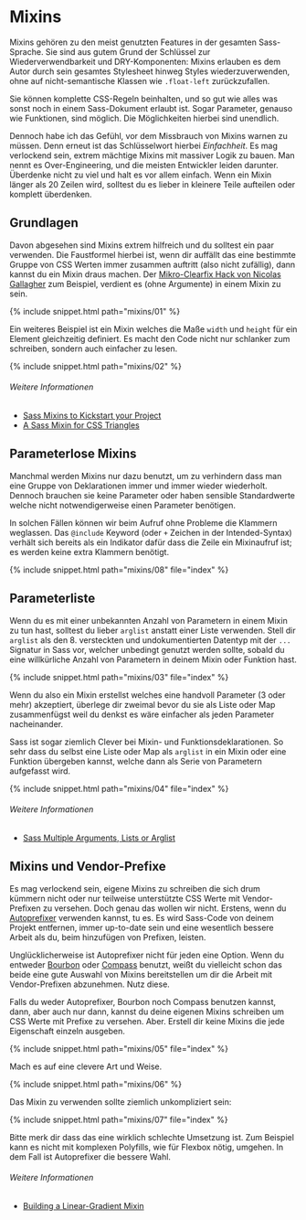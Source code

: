
# Mixins

Mixins gehören zu den meist genutzten Features in der gesamten Sass-Sprache. Sie sind aus gutem Grund der Schlüssel zur Wiederverwendbarkeit und DRY-Komponenten: Mixins erlauben es dem Autor durch sein gesamtes Stylesheet hinweg Styles wiederzuverwenden, ohne auf nicht-semantische Klassen wie `.float-left` zurückzufallen.

Sie können komplette CSS-Regeln beinhalten, und so gut wie alles was sonst noch in einem Sass-Dokument erlaubt ist. Sogar Parameter, genauso wie Funktionen, sind möglich. Die Möglichkeiten hierbei sind unendlich.

Dennoch habe ich das Gefühl, vor dem Missbrauch von Mixins warnen zu müssen. Denn erneut ist das Schlüsselwort hierbei *Einfachheit*. Es mag verlockend sein, extrem mächtige Mixins mit massiver Logik zu bauen. Man nennt es Over-Engineering, und die meisten Entwickler leiden darunter. Überdenke nicht zu viel und halt es vor allem einfach. Wenn ein Mixin länger als 20 Zeilen wird, solltest du es lieber in kleinere Teile aufteilen oder komplett überdenken.

## Grundlagen

Davon abgesehen sind Mixins extrem hilfreich und du solltest ein paar verwenden. Die Faustformel hierbei ist, wenn dir auffällt das eine bestimmte Gruppe von CSS Werten immer zusammen auftritt (also nicht zufällig), dann kannst du ein Mixin draus machen. Der [Mikro-Clearfix Hack von Nicolas Gallagher](http://nicolasgallagher.com/micro-clearfix-hack/) zum Beispiel, verdient es (ohne Argumente) in einem Mixin zu sein.

{% include snippet.html path="mixins/01" %}

Ein weiteres Beispiel ist ein Mixin welches die Maße `width` und `height` für ein Element gleichzeitig definiert. Es macht den Code nicht nur schlanker zum schreiben, sondern auch einfacher zu lesen.

{% include snippet.html path="mixins/02" %}

###### Weitere Informationen

* [Sass Mixins to Kickstart your Project](http://www.sitepoint.com/sass-mixins-kickstart-project/)
* [A Sass Mixin for CSS Triangles](http://www.sitepoint.com/sass-mixin-css-triangles/)

## Parameterlose Mixins

Manchmal werden Mixins nur dazu benutzt, um zu verhindern dass man eine Gruppe von Deklarationen immer und immer wieder wiederholt. Dennoch brauchen sie keine Parameter oder haben sensible Standardwerte welche nicht notwendigerweise einen Parameter benötigen.

In solchen Fällen können wir beim Aufruf ohne Probleme die Klammern weglassen. Das `@include` Keyword (oder `+` Zeichen in der Intended-Syntax) verhält sich bereits als ein Indikator dafür dass die Zeile ein Mixinaufruf ist; es werden keine extra Klammern benötigt.

{% include snippet.html path="mixins/08" file="index" %}

## Parameterliste

Wenn du es mit einer unbekannten Anzahl von Parametern in einem Mixin zu tun hast, solltest du lieber `arglist` anstatt einer Liste verwenden. Stell dir `arglist` als den 8. versteckten und undokumentierten Datentyp mit der `...` Signatur in Sass vor, welcher unbedingt genutzt werden sollte, sobald du eine willkürliche Anzahl von Parametern in deinem Mixin oder Funktion hast.

{% include snippet.html path="mixins/03" file="index" %}

Wenn du also ein Mixin erstellst welches eine handvoll Parameter (3 oder mehr)  akzeptiert, überlege dir zweimal bevor du sie als Liste oder Map zusammenfügst weil du denkst es wäre einfacher als jeden Parameter nacheinander.

Sass ist sogar ziemlich Clever bei Mixin- und Funktionsdeklarationen. So sehr dass du selbst eine Liste oder Map als `arglist` in ein Mixin oder eine Funktion übergeben kannst, welche dann als Serie von Parametern aufgefasst wird.

{% include snippet.html path="mixins/04" file="index" %}

###### Weitere Informationen

* [Sass Multiple Arguments, Lists or Arglist](http://www.sitepoint.com/sass-multiple-arguments-lists-or-arglist/)

## Mixins und Vendor-Prefixe

Es mag verlockend sein, eigene Mixins zu schreiben die sich drum kümmern nicht oder nur teilweise unterstützte CSS Werte mit Vendor-Prefixen zu versehen. Doch genau das wollen wir nicht. Erstens, wenn du [Autoprefixer](https://github.com/postcss/autoprefixer) verwenden kannst, tu es. Es wird Sass-Code von deinem Projekt entfernen, immer up-to-date sein und eine wesentlich bessere Arbeit als du, beim hinzufügen von Prefixen, leisten.

Unglücklicherweise ist Autoprefixer nicht für jeden eine Option. Wenn du entweder [Bourbon](http://bourbon.io/) oder [Compass](http://compass-style.org/) benutzt, weißt du vielleicht schon das beide eine gute Auswahl von Mixins bereitstellen um dir die Arbeit mit Vendor-Prefixen abzunehmen. Nutz diese.

Falls du weder Autoprefixer, Bourbon noch Compass benutzen kannst, dann, aber auch nur dann, kannst du deine eigenen Mixins schreiben um CSS Werte mit Prefixe zu versehen. Aber. Erstell dir keine Mixins die jede Eigenschaft einzeln ausgeben.

{% include snippet.html path="mixins/05" file="index" %}

Mach es auf eine clevere Art und Weise.

{% include snippet.html path="mixins/06" %}

Das Mixin zu verwenden sollte ziemlich unkompliziert sein:

{% include snippet.html path="mixins/07" file="index" %}

Bitte merk dir dass das eine wirklich schlechte Umsetzung ist. Zum Beispiel kann es nicht mit komplexen Polyfills, wie für Flexbox nötig, umgehen. In dem Fall ist Autoprefixer die bessere Wahl.

###### Weitere Informationen

* [Building a Linear-Gradient Mixin](http://www.sitepoint.com/building-linear-gradient-mixin-sass/)
